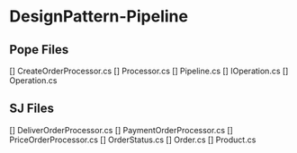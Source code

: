 # DesignPattern-Pipeline

## Pope Files
[] CreateOrderProcessor.cs
[] Processor.cs
[] Pipeline.cs
[] IOperation.cs
[] Operation.cs

## SJ Files
[] DeliverOrderProcessor.cs
[] PaymentOrderProcessor.cs
[] PriceOrderProcessor.cs
[] OrderStatus.cs
[] Order.cs
[] Product.cs

